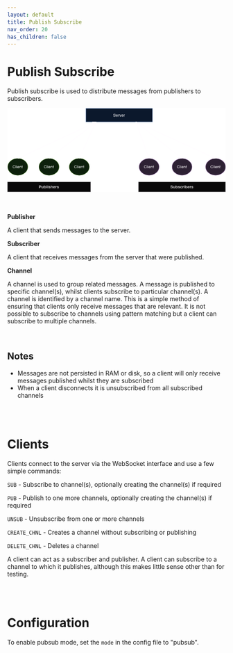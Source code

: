 ```yaml
---
layout: default
title: Publish Subscribe
nav_order: 20
has_children: false
---
```


# Publish Subscribe
Publish subscribe is used to distribute messages from publishers to subscribers.


![Publish Subscribe](images/PubSub.png)

<br/>

**Publisher**

A client that sends messages to the server.

**Subscriber**

A client that receives messages from the server that were published.

**Channel**

A channel is used to group related messages. A message is published to specific channel(s), whilst clients subscribe to particular channel(s). A channel is identified by a channel name. This is a simple method of ensuring that clients only receive messages that are relevant.
It is not possible to subscribe to channels using pattern matching but a client can subscribe to multiple channels.


<br/>

## Notes
- Messages are not persisted in RAM or disk, so a client will only receive messages published whilst they are subscribed
- When a client disconnects it is unsubscribed from all subscribed channels


<br/>
<br/>


# Clients
Clients connect to the server via the WebSocket interface and use a few simple commands:

`SUB` - Subscribe to channel(s), optionally creating the channel(s) if required

`PUB` - Publish to one more channels, optionally creating the channel(s) if required

`UNSUB` - Unsubscribe from one or more channels

`CREATE_CHNL` - Creates a channel without subscribing or publishing

`DELETE_CHNL` - Deletes a channel


A client can act as a subscriber and publisher. A client can subscribe to a channel to which it publishes, although this makes little sense other than for testing.

<br/>
<br/>

# Configuration
To enable pubsub mode, set the `mode` in the config file to "pubsub".